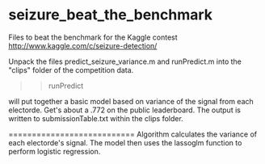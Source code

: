 seizure_beat_the_benchmark
==========================

Files to beat the benchmark for the Kaggle contest http://www.kaggle.com/c/seizure-detection/

Unpack the files predict_seizure_variance.m and runPredict.m into the "clips" folder of the competition data. 

>> runPredict

will put together a basic model based on variance of the signal from each electorde. Get's about a .772 on the public leaderboard. The output is written to submissionTable.txt within the clips folder.

===========================
Algorithm calculates the variance of each electorde's signal. The model then uses the lassoglm function to perform logistic regression.

